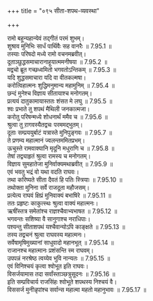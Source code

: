 +++
title = "०९५ सीता-शपथ-व्यवस्था"

+++


  
रामो बहून्यहान्येवं तद्गीतं परमं शुभम्।  
शुश्राव मुनिभिः सार्धं पार्थिवैः सह वानरैः ॥ 7.95.1 ॥   
तस्याः परिषदो मध्ये रामो वचनमब्रवीत्।  
दूताञ्छुद्धसमाचारानाहूयात्ममनीषया ॥ 7.95.2 ॥   
मद्वचो ब्रूत गच्छध्वमितो भगवतोऽन्तिकम् ॥ 7.95.3 ॥   
यदि शुद्धसमाचारा यदि वा वीतकल्मषा।  
करोत्विहात्मनः शुद्धिमनुमान्य महामुनिम् ॥ 7.95.4 ॥   
छन्दं मुनेश्च विज्ञाय सीतायाश्च मनोगतम्।  
प्रत्ययं दातुकामायास्ततः शंसत मे लघु ॥ 7.95.5 ॥   
श्वः प्रभाते तु शपथं मैथिली जनकात्मजा।  
करोतु परिषन्मध्ये शोधनार्थं ममैव च ॥ 7.95.6 ॥   
श्रुत्वा तु ऱागवस्यैतद्वचः परममद्भुतम्।  
दूताः सम्प्रययुर्बाटं यत्रास्ते मुनिपुङ्गवः ॥ 7.95.7 ॥   
ते प्रणम्य महात्मानं ज्वलन्तममितप्रभम्।  
ऊचुस्ते रामवाक्यानि मृदूनि मधुराणि च ॥ 7.95.8 ॥   
तेषां तद्व्याहृतं श्रुत्वा रामस्य च मनोगतम्।  
विज्ञाय सुमहातेजा मुनिर्वाक्यमथाब्रवीत् ॥ 7.95.9 ॥   
एवं भवतु भद्रं वो यथा वदति राघवः।  
तथा करिष्यते सीता दैवतं हि पतिः स्त्रियाः ॥ 7.95.10 ॥   
तथोक्ता मुनिना सर्वे राजदूता महौजसम्।  
प्रत्येत्य राघवं क्षिप्रं मुनिवाक्यं बभाषिरे ॥ 7.95.11 ॥   
ततः प्रहृष्टः काकुत्स्थः श्रुत्वा वाक्यं महात्मनः।  
ऋषींस्तत्र समेतांश्च राज्ञश्चैवाभ्यभाषत ॥ 7.95.12 ॥   
भगवन्तः सशिष्या वै सानुगाश्च नराधिपाः।  
पश्यन्तु सीताशपथं यश्चैवान्योऽपि काङ्क्षते ॥ 7.95.13 ॥   
तस्य तद्वचनं श्रुत्वा राघवस्य महात्मनः।  
सर्वेषामृषिमुख्यानां साधुवादो महानभूत् ॥ 7.95.14 ॥   
राजानश्च महात्मानः प्रशंसन्ति स्म राघवम्।  
उपपन्नं नरश्रेष्ठ त्वय्येव भुवि नान्यतः ॥ 7.95.15 ॥   
एवं विनिश्चयं कृत्वा श्वोभूत इति राघवः।  
विसर्जयामास तदा सर्वांस्ताञ्छत्रुसूदनः ॥ 7.95.16 ॥   
इति सम्प्रविचार्य राजसिंहः श्वोभूते शपथस्य निश्चयं वै।  
विससर्ज मुनीन्नृपांश्च सर्वान्स महात्मा महतो महानुभावः ॥ 7.95.17 ॥   
